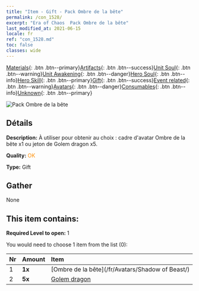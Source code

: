 ```yaml
---
title: "Item - Gift - Pack Ombre de la bête"
permalink: /con_1528/
excerpt: "Era of Chaos  Pack Ombre de la bête"
last_modified_at: 2021-06-15
locale: fr
ref: "con_1528.md"
toc: false
classes: wide
---
```

 [Materials](/ItemsFR/){: .btn .btn--primary}[Artifacts](/ItemsFR/Artifacts/){: .btn .btn--success}[Unit Soul](/ItemsFR/UnitSoul/){: .btn .btn--warning}[Unit Awakening](/ItemsFR/UnitAwakening/){: .btn .btn--danger}[Hero Soul](/ItemsFR/HeroSoul/){: .btn .btn--info}[Hero Skill](/ItemsFR/HeroSkill/){: .btn .btn--primary}[Gift](/ItemsFR/Gift/){: .btn .btn--success}[Event related](/ItemsFR/Events/){: .btn .btn--warning}[Avatars](/ItemsFR/Avatars/){: .btn .btn--danger}[Consumables](/ItemsFR/Consumables/){: .btn .btn--info}[Unknown](/ItemsFR/Unknown/){: .btn .btn--primary}

 ![Pack Ombre de la bête](/images/t/i_907142.png)

## Détails
 **Description:** À utiliser pour obtenir au choix : cadre d'avatar Ombre de la bête x1 ou jeton de Golem dragon x5.

 **Quality:** <span style="color: #FF8C00">OK</span>

 **Type:** Gift

## Gather

  None

## This item contains:

 **Required Level to open:** 1

 You would need to choose 1 item from the list (0):

  | Nr | Amount |     Item    |
  |:---|:-------|:------------|
  | 1 |  **1x** | [Ombre de la bête](/fr/Avatars/Shadow of Beast/) |  | 
  | 2 |  **5x** | [Golem dragon](/ItemsFR/unt_243/) |  | 
